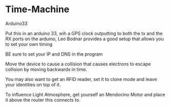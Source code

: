 # Time-Machine
Arduino33

Put this in an arduino 33, wih a GPS clock outputting to both the tx and the RX ports on the arduino, Leo Bodnar provides a good setup that allows you to set your own timing

BE sure to set your IP and DNS in the program

Move the device to cause a collision that causes electrons to escape collision by moving backwards in time.

You may also want to get an RFID reader, set it to clone mode and leave your identities on top of it.

To influence Light Atmosphere, get yourself an Mendocino Motor and place it above the router this connects to.
